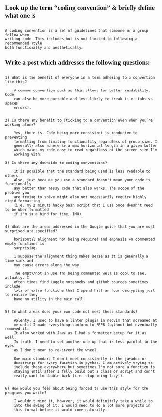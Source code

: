<a name="Look up the term “coding convention” and briefly define what one is."></a>
<h2 style="font-family: Verdana; font-weight: bold;">Look up the term “coding convention” & briefly define what one is</h2>
<p style="font-size: 30px; font-family: Verdana;">

	A coding convention is a set of guidelines that someone or a group follow when
	writing code. This includes but is not limited to following a recommended style 
	both functionally and aesthetically.

</p>

<a name=""></a>
<h2 style="font-family: Verdana; font-weight: bold;">Write a post which addresses the following questions:</h2>
<p style="font-size: 30px; font-family: Verdana;">


	1) What is the benefit of everyone in a team adhering to a convention like this?

		A common convention such as this allows for better readability. Code 
		can also be more portable and less likely to break (i.e. tabs vs spaces 
		errors).


	2) Is there any benefit to sticking to a convention even when you’re working alone?

		Yes, there is. Code being more consistent is conducive to preventing 
		formatting from limiting functionality regardless of group size. I 
		generally also adhere to a max horizontal length in a given buffer
		which makes my code easy to read regardless of the screen size I'm 
		working with.

	3) Is there any downside to coding conventions?

		It is possible that the standard being used is less readable to others.
		Also, just because you use a standard doesn't mean your code is functionally
		any better than messy code that also works. The scope of the problem you
		are trying to solve might also not necessarily require highly rigid formatting
		(i.e. my 2 minute hacky bash script that I use once doesn't need to be uber formatted
	  	if i'm in a bind for time, IMO).


	4) What are the areas addressed in the Google guide that you are most surprised are specified?

		horizontal alignment not being required and emphasis on commented empty functions is 
		surprising.

		I suppose the alignment thing makes sense as it is generally a time sink and 
		may cause errors along the way.

		The empty/not in use fns being commented well is cool to see, actually. I 
		often times find kaggle notebooks and github sources sometimes include
		lots of extra functions that I spend half an hour decrypting just to realize they
		have no utility in the main call.


	5) In what areas does your own code not meet these standards?

		Aplenty. I used to have a linter plugin in neovim that screamed at
		me until I made everything conform to PEP8 (python) but eventually removed it.
		It also worked with Java as I had a formatter setup for it as well.
		In truth, I need to set another one up that is less painful to the eyes
		as I don't mean to re-invent the wheel.

		One main standard I don't meet consistently is the javadoc or 
		docstrings for every function in python. I am actively trying to 
		include these everywhere but sometimes I'm not sure a function is 
		staying until after I fully build out a class or script and don't  
		really want to double back (i.e. stop being lazy!)


	6) How would you feel about being forced to use this style for the programs you write?

		I wouldn't mind it, however, it would definitely take a while to
		into the swing of it. I would need to do a lot more projects in
		this format before it would come naturally.
